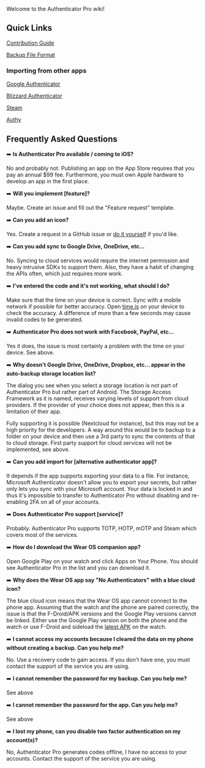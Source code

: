 Welcome to the Authenticator Pro wiki!

## Quick Links

[Contribution Guide](https://github.com/jamie-mh/AuthenticatorPro/blob/master/CONTRIBUTING.md)

[Backup File Format](https://github.com/jamie-mh/AuthenticatorPro/blob/master/doc/BACKUP_FORMAT.md)

### Importing from other apps

[Google Authenticator](https://github.com/jamie-mh/AuthenticatorPro/wiki/Importing-from-Google-Authenticator)

[Blizzard Authenticator](https://github.com/jamie-mh/AuthenticatorPro/wiki/Importing-from-Blizzard-Authenticator)

[Steam](https://github.com/jamie-mh/AuthenticatorPro/wiki/Importing-from-Steam)

[Authy](https://github.com/jamie-mh/AuthenticatorPro/wiki/Importing-from-Authy)

## Frequently Asked Questions

➡️ **Is Authenticator Pro available / coming to iOS?**

No and probably not. Publishing an app on the App Store requires that you pay an annual $99 fee. Furthermore, you must own Apple hardware to develop an app in the first place.

➡️ **Will you implement [feature]?**

Maybe. Create an issue and fill out the "Feature request" template.

➡️ **Can you add an icon?**

Yes. Create a request in a GitHub issue or [do it yourself](https://github.com/jamie-mh/AuthenticatorPro/blob/master/CONTRIBUTING.md#icons) if you'd like.

➡️ **Can you add sync to Google Drive, OneDrive, etc...**

No. Syncing to cloud services would require the internet permission and heavy intrusive SDKs to support them. Also, they have a habit of changing the APIs often, which just requires more work.

➡️ **I've entered the code and it's not working, what should I do?**

Make sure that the time on your device is correct. Sync with a mobile network if possible for better accuracy. Open [time.is](https://time.is) on your device to check the accuracy. A difference of more than a few seconds may cause invalid codes to be generated.

➡️ **Authenticator Pro does not work with Facebook, PayPal, etc...**

Yes it does, the issue is most certainly a problem with the time on your device. See above.

➡️ **Why doesn't Google Drive, OneDrive, Dropbox, etc... appear in the auto-backup storage location list?**

The dialog you see when you select a storage location is not part of Authenticator Pro but rather part of Android. The Storage Access Framework as it is named, receives varying levels of support from cloud providers. If the provider of your choice does not appear, then this is a limitation of their app.

Fully supporting it is possible (Nextcloud for instance), but this may not be a high priority for the developers. A way around this would be to backup to a folder on your device and then use a 3rd party to sync the contents of that to cloud storage. First party support for cloud services will not be implemented, see above.

➡️ **Can you add import for [alternative authenticator app]?**

It depends if the app supports exporting your data to a file. For instance, Microsoft Authenticator doesn't allow you to export your secrets, but rather only lets you sync with your Microsoft account. Your data is locked in and thus it's impossible to transfer to Authenticator Pro without disabling and re-enabling 2FA on all of your accounts.

➡️ **Does Authenticator Pro support [service]?**

Probably. Authenticator Pro supports TOTP, HOTP, mOTP and Steam which covers most of the services.

➡️ **How do I download the Wear OS companion app?**

Open Google Play on your watch and click Apps on Your Phone. You should see Authenticator Pro in the list and you can download it.

➡️ **Why does the Wear OS app say "No Authenticators" with a blue cloud icon?**

The blue cloud icon means that the Wear OS app cannot connect to the phone app. Assuming that the watch and the phone are paired correctly, the issue is that the F-Droid/APK versions and the Google Play versions cannot be linked. Either use the Google Play version on both the phone and the watch or use F-Droid and sideload the [latest APK](https://github.com/jamie-mh/AuthenticatorPro/releases) on the watch.

➡️ **I cannot access my accounts because I cleared the data on my phone without creating a backup. Can you help me?**

No. Use a recovery code to gain access. If you don't have one, you must contact the support of the service you are using.

➡️ **I cannot remember the password for my backup. Can you help me?**

See above

➡️ **I cannot remember the password for the app. Can you help me?**

See above

➡️ **I lost my phone, can you disable two factor authentication on my account(s)?**

No, Authenticator Pro generates codes offline, I have no access to your accounts. Contact the support of the service you are using.